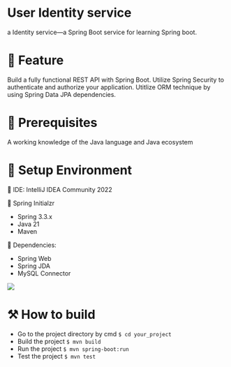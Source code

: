 #  User Identity service
a Identity service—a Spring Boot service for learning Spring boot.

# 🚀 Feature
Build a fully functional REST API with Spring Boot.
Utilize Spring Security to authenticate and authorize your application.
Utitlize ORM technique by using Spring Data JPA dependencies.

# 🚨 Prerequisites
A working knowledge of the Java language and Java ecosystem

# 🛒 Setup Environment
<p>📝 IDE: IntelliJ IDEA Community 2022 </p>
<p>🍃 Spring Initialzr</p>
<ul>
  <li>Spring 3.3.x</li>
  <li>Java 21</li>
  <li>Maven</li>
</ul>
<p>🧩 Dependencies:</p>
<ul>
  <li>Spring Web</li>
  <li>Spring  JDA</li>
  <li>MySQL Connector</li>
</ul>
<img src=https://github.com/user-attachments/assets/ecc8305c-68cd-4792-a84e-233c8fb5cc55>

# ⚒️ How to build
<p>
  <ul>
    <li>
       Go to the project directory by cmd 
  <code>$ cd your_project</code>
    </li>
    <li>Build the project
  <code>$ mvn build</code></li>
    <li>Run the project
  <code>$ mvn spring-boot:run</code></li>
    <li>Test the project
  <code>$ mvn test</code></li>
  </ul>
</p>







